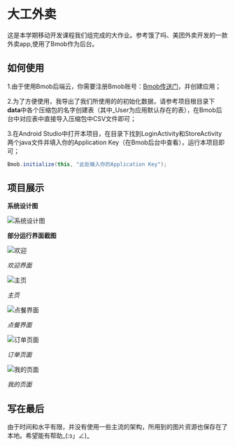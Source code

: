 ﻿# 大工外卖
这是本学期移动开发课程我们组完成的大作业。参考饿了吗、美团外卖开发的一款外卖app,使用了Bmob作为后台。

## 如何使用
1.由于使用Bmob后端云，你需要注册Bmob账号：[Bmob传送门](https://www.bmob.cn/login)，并创建应用；

2.为了方便使用，我导出了我们所使用的的初始化数据，请参考项目根目录下**data**中各个压缩包的名字创建表（其中_User为应用默认存在的表），在Bmob后台中对应表中直接导入压缩包中CSV文件即可；

3.在Android Studio中打开本项目，在目录下找到LoginActivity和StoreActivity两个java文件并填入你的Application Key（在Bmob后台中查看），运行本项目即可；

```java
Bmob.initialize(this, "此处输入你的Application Key");
```

## 项目展示

**系统设计图**

![系统设计图](https://img-blog.csdnimg.cn/202001131823462.png)

**部分运行界面截图**

![欢迎](https://img-blog.csdnimg.cn/20200116193025666.png)

*欢迎界面*

![主页](https://img-blog.csdnimg.cn/20200113180206936.png)

*主页*

![点餐界面](https://img-blog.csdnimg.cn/20200113180346994.png)

*点餐界面*

![订单页面](https://img-blog.csdnimg.cn/20200113180525480.png)

*订单页面*

![我的页面](https://img-blog.csdnimg.cn/20200113180632520.png)

*我的页面*


## 写在最后
由于时间和水平有限，并没有使用一些主流的架构，所用到的图片资源也保存在了本地。希望能有帮助_(:з」∠)_

